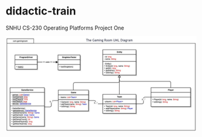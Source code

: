 # didactic-train
SNHU CS-230 Operating Platforms Project One

![alt text](https://github.com/mf0zz13/didactic-train/blob/main/CS%20230%20Project%20One%20Milestone%20Game%20App/module2/CS%20230%20Project%20One%20UML%20Diagram.jpg)
